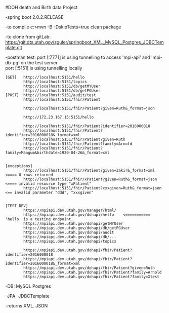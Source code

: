 
#DOH death and Birth data Project

-spring boot 2.0.2.RELEASE

-to compile c:\>mvn -B -DskipTests=true clean package


-to clone from gitLab: https://git.dts.utah.gov/zguler/springboot_XML_MySQL_Postgres_JDBCTemplate.git

-postman test:
			port [:7771] is using tunnelling to access 'mpi-api' and 'mpi-db-pg' on the test server				
			port [:5151] is using tunnelling locally
			
	[GET]	http://localhost:5151/hello
			http://localhost:5151/topics
			http://localhost:5151/db/getMYUser
			http://localhost:5151/db/getPGUser
	[POST]	http://localhost:5151/audit/test
			http://localhost:5151/fhir/Patient
			
			http://localhost:5151/fhir/Patient?given=Ruth&_format=json
			
			http://172.23.167.15:5151/hello

			http://localhost:5151/fhir/Patient?identifier=2016000018	
			http://localhost:5151/fhir/Patient?identifier=2016000018&_format=xml
			http://localhost:5151/fhir/Patient?given=Ruth
			http://localhost:5151/fhir/Patient?family=Arnold
			http://localhost:5151/fhir/Patient?family=Mangum&birthdate=1920-04-26&_format=xml
		
					
	[exceptions]				
			http://localhost:5151/fhir/Patient?given=Zakir&_format=xml	<==== 0 rows returned		
			http://localhost:5151/fhir/xPatient?given=Ruth&_format=json <==== invalid resource type "xPatient"
			http://localhost:5151/fhir/Patient?xxxgiven=Ruth&_format=json <== invalid parameter "ddd", "xxxgiven"

			
	[TEST_DEV]			
			https://mpiapi.dev.utah.gov/manager/html/			
			https://mpiapi.dev.utah.gov/dohapi/hello	<=========== 'hello' is a testing endpoint.					
			https://mpiapi.dev.utah.gov/dohapi/getMYUser
			https://mpiapi.dev.utah.gov/dohapi/db/getPGUser
			https://mpiapi.dev.utah.gov/dohapi/audit
			https://mpiapi.dev.utah.gov/dohapi/db/...
			https://mpiapi.dev.utah.gov/dohapi/topics
			
			https://mpiapi.dev.utah.gov/dohapi/fhir/Patient?identifier=2016000018
			https://mpiapi.dev.utah.gov/dohapi/fhir/Patient?identifier=2016000018&_format=xml
			https://mpiapi.dev.utah.gov/dohapi/fhir/Patient?given=Ruth
			https://mpiapi.dev.utah.gov/dohapi/fhir/Patient?family=Arnold
			https://mpiapi.dev.utah.gov/dohapi/fhir/Patient?family=Xtest
			


-DB: 	MySQL
		Postgres

-JPA
-JDBCTemplate

-returns XML. JSON




